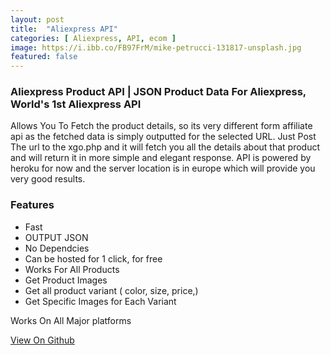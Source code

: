 ```yaml
---
layout: post
title:  "Aliexpress API"
categories: [ Aliexpress, API, ecom ]
image: https://i.ibb.co/FB97FrM/mike-petrucci-131817-unsplash.jpg
featured: false
---
```


### Aliexpress Product API | JSON Product Data For Aliexpress, World's 1st Aliexpress API

Allows You To Fetch the product details, so its very different form affiliate api as the fetched data is simply outputted for the selected URL. Just Post The url to the xgo.php and it will fetch you all the details about that product and will return it in more simple and elegant response. API is powered by heroku for now and the server location is in europe which will provide you very good results.


### Features

 - Fast
 - OUTPUT JSON
 - No Dependcies 
 - Can be hosted for 1 click, for free
 - Works For All Products
 - Get Product Images
 - Get all product variant ( color, size, price,)
 - Get Specific Images for Each Variant 



Works On All Major platforms

<a href="https://github.com/besoeasy/Aliexpress-API" class="btn">View On Github</a>
